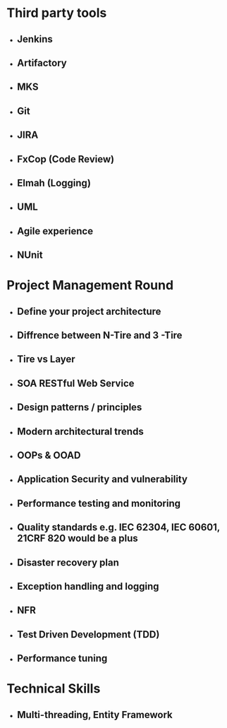 # Third party tools

* ## Jenkins 
* ## Artifactory 
* ## MKS 
* ## Git
* ## JIRA
* ## FxCop (Code Review)
* ## Elmah (Logging)
* ## UML
* ## Agile experience
* ## NUnit
  
# Project Management Round
  
* ## Define your project architecture 
* ## Diffrence between N-Tire and 3 -Tire
* ## Tire vs Layer
* ## SOA RESTful Web Service 
* ## Design patterns / principles
* ## Modern architectural trends
* ## OOPs & OOAD
* ## Application Security and vulnerability
* ## Performance testing and monitoring
* ## Quality standards e.g. IEC 62304, IEC 60601, 21CRF 820 would be a plus
* ## Disaster recovery plan
* ## Exception handling and logging
* ## NFR 
* ## Test Driven Development (TDD)
* ## Performance tuning
    
# Technical Skills
    
* ## Multi-threading, Entity Framework
    
  
  


